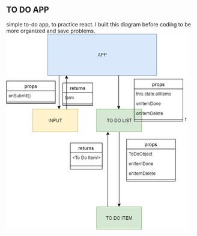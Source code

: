 ## TO DO APP
simple to-do app, to practice react.
I built this diagram before coding to be more organized and save problems.
![Diagram](https://github.com/omri08/to-do-app/blob/master/diagram.jpeg-Page-1.jpg?raw=true)
